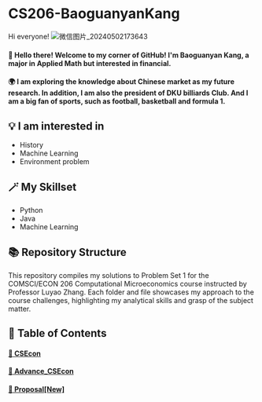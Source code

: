 # CS206-BaoguanyanKang
Hi everyone! 
![微信图片_20240502173643](https://github.com/Rising-Stars-by-Sunshine/CS206-BaoguanyanKang/assets/165135612/66453adc-3953-4223-89dd-50d99c7b0e14)


#### 👋 Hello there! Welcome to my corner of GitHub! I'm Baoguanyan Kang, a major in Applied Math but interested in financial.

#### 🌍 I am exploring the knowledge about Chinese market as my future research. In addition, I am also the president of DKU billiards Club. And I am a big fan of sports, such as football, basketball and formula 1.


## 💡 I am interested in
- History
- Machine Learning
- Environment problem

## 🪄 My Skillset
- Python
- Java
- Machine Learning

## 📚 Repository Structure
This repository compiles my solutions to Problem Set 1 for the COMSCI/ECON 206 Computational Microeconomics course instructed by Professor Luyao Zhang. Each folder and file showcases my approach to the course challenges, highlighting my analytical skills and grasp of the subject matter.

## 📎 Table of Contents
#### [📌 CSEcon](https://github.com/Rising-Stars-by-Sunshine/CS206_BaoguanyanKang/tree/e12ba12306f63239bc097f739ce866d67902b922/CSEcon)

#### [📌 Advance_CSEcon](https://github.com/Rising-Stars-by-Sunshine/CS206-BaoguanyanKang/tree/759b3b4d3d2c844706b709b8364732ea7ee9372c/Advance_CSEcon)

#### [📌 Proposal[New]](https://github.com/Rising-Stars-by-Sunshine/CS206-BaoguanyanKang/tree/93d696b23ba099b31470c5094a064f951631a3cc/Proposal%5BNew%5D)
